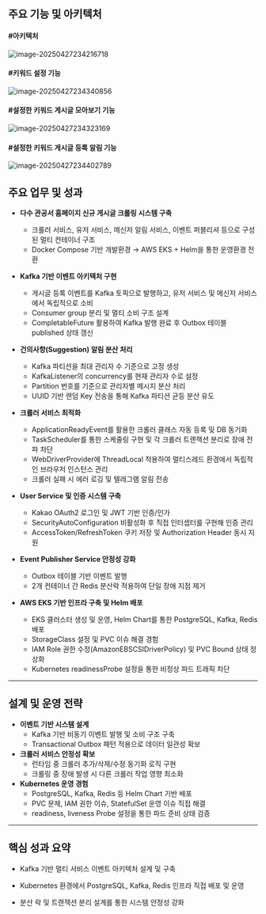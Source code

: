 ## 주요 기능 및 아키텍처

#### #아키텍처
![image-20250427234216718](https://github.com/user-attachments/assets/7d0d3253-1924-4381-919e-aac760c33fcd)



#### #키워드 설정 기능
![image-20250427234340856](https://github.com/user-attachments/assets/862a7bf1-4883-4984-a72d-2e611a381934)


#### #설정한 키워드 게시글 모아보기 기능
![image-20250427234323169](https://github.com/user-attachments/assets/df3bd3fe-44dc-4ae8-b894-2c0bcfc000b2)



#### #설정한 키워드 게시글 등록 알림 기능
![image-20250427234402789](https://github.com/user-attachments/assets/12df1c5d-5842-44a8-b157-d55ba2a51bab)



## 주요 업무 및 성과

- **다수 관공서 홈페이지 신규 게시글 크롤링 시스템 구축**

  - 크롤러 서비스, 유저 서비스, 메신저 알림 서비스, 이벤트 퍼블리셔 등으로 구성된 멀티 컨테이너 구조
  - Docker Compose 기반 개발환경 → AWS EKS + Helm을 통한 운영환경 전환

- **Kafka 기반 이벤트 아키텍처 구현**

  - 게시글 등록 이벤트를 Kafka 토픽으로 발행하고, 유저 서비스 및 메신저 서비스에서 독립적으로 소비
  - Consumer group 분리 및 멀티 소비 구조 설계
  - CompletableFuture 활용하여 Kafka 발행 완료 후 Outbox 테이블 published 상태 갱신

- **건의사항(Suggestion) 알림 분산 처리**

  - Kafka 파티션을 최대 관리자 수 기준으로 고정 생성
  - KafkaListener의 concurrency를 현재 관리자 수로 설정
  - Partition 번호를 기준으로 관리자별 메시지 분산 처리
  - UUID 기반 랜덤 Key 전송을 통해 Kafka 파티션 균등 분산 유도

- **크롤러 서비스 최적화**

  - ApplicationReadyEvent를 활용한 크롤러 클래스 자동 등록 및 DB 동기화
  - TaskScheduler를 통한 스케줄링 구현 및 각 크롤러 트랜잭션 분리로 장애 전파 차단
  - WebDriverProvider에 ThreadLocal 적용하여 멀티스레드 환경에서 독립적인 브라우저 인스턴스 관리
  - 크롤러 실패 시 에러 로깅 및 텔레그램 알림 전송

- **User Service 및 인증 시스템 구축**

  - Kakao OAuth2 로그인 및 JWT 기반 인증/인가
  - SecurityAutoConfiguration 비활성화 후 직접 인터셉터를 구현해 인증 관리
  - AccessToken/RefreshToken 쿠키 저장 및 Authorization Header 동시 지원

- **Event Publisher Service 안정성 강화**

  - Outbox 테이블 기반 이벤트 발행
  - 2개 컨테이너 간 Redis 분산락 적용하여 단일 장애 지점 제거

- **AWS EKS 기반 인프라 구축 및 Helm 배포**

  - EKS 클러스터 생성 및 운영, Helm Chart를 통한 PostgreSQL, Kafka, Redis 배포
  - StorageClass 설정 및 PVC 이슈 해결 경험
  - IAM Role 권한 수정(AmazonEBSCSIDriverPolicy) 및 PVC Bound 상태 정상화
  - Kubernetes readinessProbe 설정을 통한 비정상 파드 트래픽 차단

  

------

## 설계 및 운영 전략

- **이벤트 기반 시스템 설계**
  - Kafka 기반 비동기 이벤트 발행 및 소비 구조 구축
  - Transactional Outbox 패턴 적용으로 데이터 일관성 확보
- **크롤러 서비스 안정성 확보**
  - 런타임 중 크롤러 추가/삭제/수정 동기화 로직 구현
  - 크롤링 중 장애 발생 시 다른 크롤러 작업 영향 최소화
- **Kubernetes 운영 경험**
  - PostgreSQL, Kafka, Redis 등 Helm Chart 기반 배포
  - PVC 문제, IAM 권한 이슈, StatefulSet 운영 이슈 직접 해결
  - readiness, liveness Probe 설정을 통한 파드 준비 상태 검증

------

## 핵심 성과 요약

- Kafka 기반 멀티 서비스 이벤트 아키텍처 설계 및 구축

- Kubernetes 환경에서 PostgreSQL, Kafka, Redis 인프라 직접 배포 및 운영

- 분산 락 및 트랜잭션 분리 설계를 통한 시스템 안정성 강화
